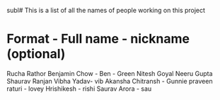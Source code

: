 subl# This is a list of all the names of people working on this project

# Format -   Full name - nickname (optional)
Rucha Rathor
Benjamin Chow - Ben - Green
Nitesh Goyal 
Neeru Gupta
Shaurav Ranjan
Vibha Yadav- vib
Akansha Chitransh - Gunnie
praveen raturi - lovey
Hrishikesh - rishi
Saurav Arora - sau
